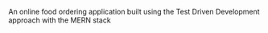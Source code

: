 An online food ordering application built using the Test Driven Development approach with the MERN stack
